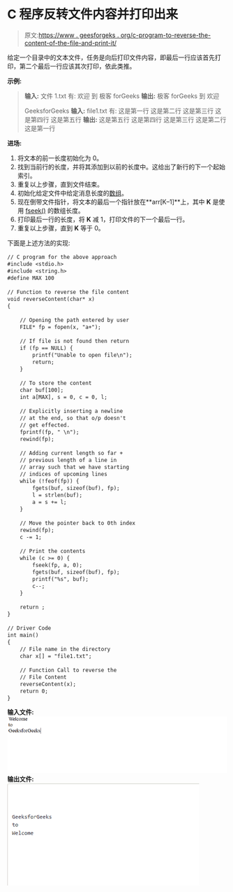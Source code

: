 # C 程序反转文件内容并打印出来

> 原文:[https://www . geesforgeks . org/c-program-to-reverse-the-content-of-the-file-and-print-it/](https://www.geeksforgeeks.org/c-program-to-reverse-the-content-of-the-file-and-print-it/)

给定一个目录中的文本文件，任务是向后打印文件内容，即最后一行应该首先打印，第二个最后一行应该其次打印，依此类推。

**示例:**

> **输入:**
> 文件 1.txt 有:
> 欢迎
> 到
> 极客 forGeeks
> **输出:**
> 极客 forGeeks
> 到
> 欢迎
> 
> GeeksforGeeks
> **输入:**
> file1.txt 有:
> 这是第一行
> 这是第二行
> 这是第三行
> 这是第四行
> 这是第五行
> **输出:**
> 这是第五行
> 这是第四行
> 这是第三行
> 这是第二行
> 这是第一行

**进场:**

1.  将文本的前一长度初始化为 0。
2.  找到当前行的长度，并将其添加到以前的长度中。这给出了新行的下一个起始索引。
3.  重复以上步骤，直到文件结束。
4.  初始化给定文件中给定消息长度的[数组](https://www.geeksforgeeks.org/introduction-to-arrays/)。
5.  现在倒带文件指针，将文本的最后一个指针放在**arr[K–1]**上，其中 **K** 是使用 [fseek()](https://www.geeksforgeeks.org/fseek-in-c-with-example/) 的数组长度。
6.  打印最后一行的长度，将 **K** 减 1，打印文件的下一个最后一行。
7.  重复以上步骤，直到 **K** 等于 0。

下面是上述方法的实现:

```
// C program for the above approach
#include <stdio.h>
#include <string.h>
#define MAX 100

// Function to reverse the file content
void reverseContent(char* x)
{

    // Opening the path entered by user
    FILE* fp = fopen(x, "a+");

    // If file is not found then return
    if (fp == NULL) {
        printf("Unable to open file\n");
        return;
    }

    // To store the content
    char buf[100];
    int a[MAX], s = 0, c = 0, l;

    // Explicitly inserting a newline
    // at the end, so that o/p doesn't
    // get effected.
    fprintf(fp, " \n");
    rewind(fp);

    // Adding current length so far +
    // previous length of a line in
    // array such that we have starting
    // indices of upcoming lines
    while (!feof(fp)) {
        fgets(buf, sizeof(buf), fp);
        l = strlen(buf);
        a = s += l;
    }

    // Move the pointer back to 0th index
    rewind(fp);
    c -= 1;

    // Print the contents
    while (c >= 0) {
        fseek(fp, a, 0);
        fgets(buf, sizeof(buf), fp);
        printf("%s", buf);
        c--;
    }

    return ;
}

// Driver Code
int main()
{
    // File name in the directory
    char x[] = "file1.txt";

    // Function Call to reverse the
    // File Content
    reverseContent(x);
    return 0;
}
```

**输入文件:**
[![](img/ffcc1b691e2cea639884a69a5c444de9.png)](https://media.geeksforgeeks.org/wp-content/uploads/20200506182455/Screenshot-6251.png) 
**输出文件:**
[![](img/ea8f87ecec053abf2b6c006a053ad3f8.png)](https://media.geeksforgeeks.org/wp-content/uploads/20200506182532/Screenshot-6261.png)
